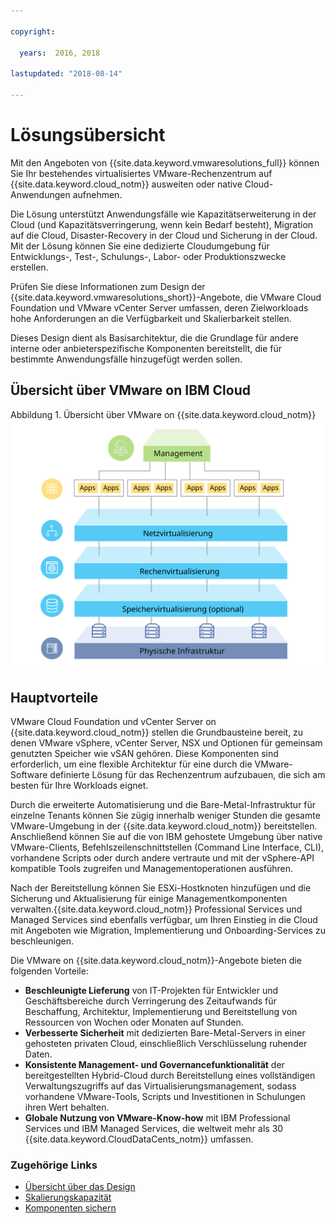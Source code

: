 ```yaml
---

copyright:

  years:  2016, 2018

lastupdated: "2018-08-14"

---
```


# Lösungsübersicht

Mit den Angeboten von {{site.data.keyword.vmwaresolutions_full}} können Sie Ihr bestehendes virtualisiertes VMware-Rechenzentrum auf {{site.data.keyword.cloud_notm}} ausweiten oder native Cloud-Anwendungen aufnehmen.

Die Lösung unterstützt Anwendungsfälle wie Kapazitätserweiterung in der Cloud (und Kapazitätsverringerung, wenn kein Bedarf besteht), Migration auf die Cloud, Disaster-Recovery in der Cloud und Sicherung in der Cloud. Mit der Lösung können Sie eine dedizierte Cloudumgebung für Entwicklungs-, Test-, Schulungs-, Labor- oder Produktionszwecke erstellen.

Prüfen Sie diese Informationen zum Design der {{site.data.keyword.vmwaresolutions_short}}-Angebote, die VMware Cloud Foundation und VMware vCenter Server umfassen, deren Zielworkloads hohe Anforderungen an die Verfügbarkeit und Skalierbarkeit stellen.

Dieses Design dient als Basisarchitektur, die die Grundlage für andere interne oder anbieterspezifische Komponenten bereitstellt, die für bestimmte Anwendungsfälle hinzugefügt werden sollen.

## Übersicht über VMware on IBM Cloud

Abbildung 1. Übersicht über VMware on {{site.data.keyword.cloud_notm}}
![Übersicht über VMware on {{site.data.keyword.cloud_notm}}](solution_overview.svg "Die Lösung virtualisiert Rechen-, Netz- und optional Speicherressourcen, die von VMs genutzt werden, in denen Sie Ihre Anwendungen ausführen können.")

## Hauptvorteile

VMware Cloud Foundation und vCenter Server on {{site.data.keyword.cloud_notm}} stellen die Grundbausteine bereit, zu denen VMware vSphere, vCenter Server, NSX und Optionen für gemeinsam genutzten Speicher wie vSAN gehören. Diese Komponenten sind erforderlich, um eine flexible Architektur für eine durch die VMware-Software definierte Lösung für das Rechenzentrum aufzubauen, die sich am besten für Ihre Workloads eignet. 

Durch die erweiterte Automatisierung und die Bare-Metal-Infrastruktur für einzelne Tenants können Sie zügig innerhalb weniger Stunden die gesamte VMware-Umgebung in der {{site.data.keyword.cloud_notm}} bereitstellen. Anschließend können Sie auf die von IBM gehostete Umgebung über native VMware-Clients, Befehlszeilenschnittstellen (Command Line Interface, CLI), vorhandene Scripts oder durch andere vertraute und mit der vSphere-API kompatible Tools zugreifen und Managementoperationen ausführen.

Nach der Bereitstellung können Sie ESXi-Hostknoten hinzufügen und die Sicherung und Aktualisierung für einige Managementkomponenten verwalten.{{site.data.keyword.cloud_notm}} Professional Services und Managed Services sind ebenfalls verfügbar, um Ihren Einstieg in die Cloud mit Angeboten wie Migration, Implementierung und Onboarding-Services zu beschleunigen.

Die VMware on {{site.data.keyword.cloud_notm}}-Angebote bieten die folgenden Vorteile:

* **Beschleunigte Lieferung** von IT-Projekten für Entwickler und Geschäftsbereiche durch Verringerung des Zeitaufwands für Beschaffung, Architektur, Implementierung und Bereitstellung von Ressourcen von Wochen oder Monaten auf Stunden.
* **Verbesserte Sicherheit** mit dedizierten Bare-Metal-Servers in einer gehosteten privaten Cloud, einschließlich Verschlüsselung ruhender Daten.
* **Konsistente Management- und Governancefunktionalität** der bereitgestellten Hybrid-Cloud durch Bereitstellung eines vollständigen Verwaltungszugriffs auf das Virtualisierungsmanagement, sodass vorhandene VMware-Tools, Scripts und Investitionen in Schulungen ihren Wert behalten.
* **Globale Nutzung von VMware-Know-how** mit IBM Professional Services und IBM Managed Services, die weltweit mehr als 30 {{site.data.keyword.CloudDataCents_notm}} umfassen.

### Zugehörige Links

* [Übersicht über das Design](design_overview.html)
* [Skalierungskapazität](solution_scaling.html)
* [Komponenten sichern](solution_backingup.html)
